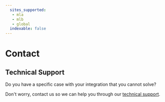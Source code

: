 ```yaml
---
  sites_supported:
   - mla
   - mlb
   - global
  indexable: false
---
```


# Contact

## Technical Support

Do you have a specific case with your integration that you cannot solve?

Don't worry, contact us so we can help you through our [technical support](https://www.mercadopago[FAKER][URL][DOMAIN]/developers/es/support).
